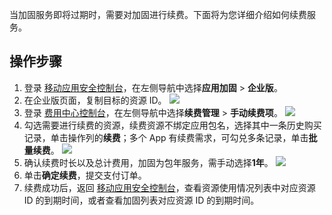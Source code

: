 当加固服务即将过期时，需要对加固进行续费。下面将为您详细介绍如何续费服务。


## 操作步骤
1. 登录 [移动应用安全控制台](https://console.cloud.tencent.com/ms/reinforce/list)，在左侧导航中选择**应用加固** > **企业版**。
2. 在企业版页面，复制目标的资源 ID。
![](https://qcloudimg.tencent-cloud.cn/raw/307437f47b2760174bf443afb3be0ea7.png) 
3. 登录 [费用中心控制台](https://console.cloud.tencent.com/expense/overview/)，在左侧导航中选择**续费管理**  > **手动续费项**。 
![](https://qcloudimg.tencent-cloud.cn/raw/b933c19564d7a15966d8e8def3d16be4.png)
2. 勾选需要进行续费的资源，续费资源不绑定应用包名，选择其中一条历史购买记录，单击操作列的**续费**；多个 App 有续费需求，可勾兑多条记录，单击**批量续费**。
![](https://qcloudimg.tencent-cloud.cn/raw/86f7fb020158037d410fd633331eddfb.png)
3. 确认续费时长以及总计费用，加固为包年服务，需手动选择**1年**。
![](https://qcloudimg.tencent-cloud.cn/raw/488b24fc1c082034b8a96df07e85f895.png)
4. 单击**确定续费**，提交支付订单。
5. 续费成功后，返回 [移动应用安全控制台](https://console.cloud.tencent.com/ms)，查看资源使用情况列表中对应资源 ID 的到期时间，或者查看加固列表对应资源 ID 的到期时间。
